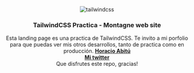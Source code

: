 <div align="center">
  <div>
    <img src="https://img.shields.io/badge/-Tailwind_CSS-black?style=for-the-badge&logoColor=white&logo=tailwindcss&color=06B6D4" alt="tailwindcss" />
  </div>

  <h3 align="center">TailwindCSS Practica - Montagne web site</h3>

   <div align="center">
     Esta landing page es una practica de TailwindCSS. Te invito a mi porfolio para que puedas ver mis otros desarrollos, tanto de practica como en producción. <a href="https://horacioabitu.com.ar/" target="_blank"><b>Horacio Abitú</b></a>
     <br/>
     <a href="https://twitter.com/AbituHoracio" target="_blank"><b>Mi twitter</b></a>
     <br/>
      Que disfrutes este repo, gracias!
    </div>
</div>

